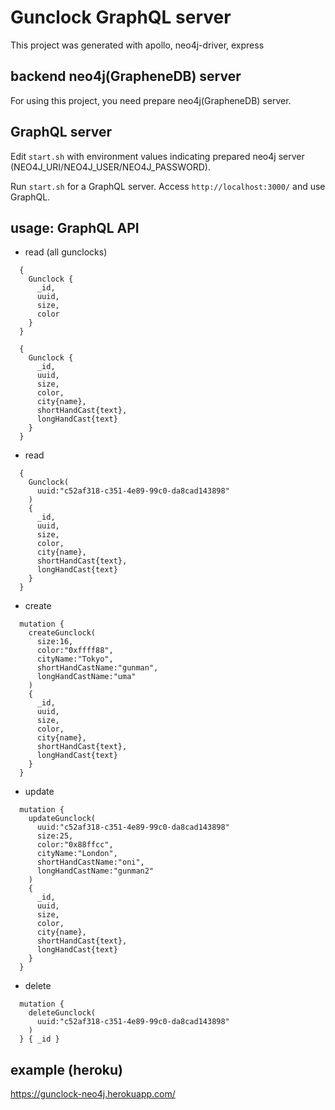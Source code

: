 # Gunclock GraphQL server

This project was generated with apollo, neo4j-driver, express

## backend neo4j(GrapheneDB) server

For using this project, you need prepare neo4j(GrapheneDB) server.

## GraphQL server

Edit `start.sh` with environment values indicating prepared neo4j server (NEO4J_URI/NEO4J_USER/NEO4J_PASSWORD).

Run `start.sh` for a GraphQL server. Access `http://localhost:3000/` and use GraphQL.

## usage: GraphQL API

- read (all gunclocks)

```
  { 
    Gunclock {
      _id,
      uuid,
      size,
      color
    }
  }
```

```
  { 
    Gunclock {
      _id,
      uuid,
      size,
      color,
      city{name},
      shortHandCast{text},
      longHandCast{text}
    }
  }
```
- read

```
  { 
    Gunclock(
      uuid:"c52af318-c351-4e89-99c0-da8cad143898"
    )
    {
      _id,
      uuid,
      size,
      color,
      city{name},
      shortHandCast{text},
      longHandCast{text}
    }
  }
```

- create

```
  mutation {
    createGunclock(
      size:16,
      color:"0xffff88",
      cityName:"Tokyo",
      shortHandCastName:"gunman",
      longHandCastName:"uma"
    )
    {
      _id,
      uuid,
      size,
      color,
      city{name},
      shortHandCast{text},
      longHandCast{text}
    }
  }
```

- update

```
  mutation {
    updateGunclock(
      uuid:"c52af318-c351-4e89-99c0-da8cad143898"
      size:25,
      color:"0x88ffcc",
      cityName:"London",
      shortHandCastName:"oni",
      longHandCastName:"gunman2"
    )
    {
      _id,
      uuid,
      size,
      color,
      city{name},
      shortHandCast{text},
      longHandCast{text}
    }
  }
```


- delete

```
  mutation {
    deleteGunclock(
      uuid:"c52af318-c351-4e89-99c0-da8cad143898"
    )
  } { _id }
```

## example (heroku)

https://gunclock-neo4j.herokuapp.com/

